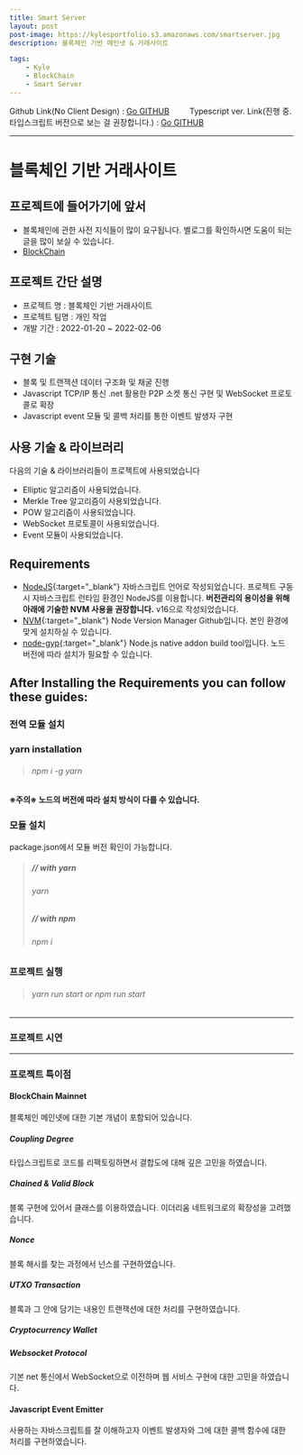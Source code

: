```yaml
---
title: Smart Server
layout: post
post-image: https://kylesportfolio.s3.amazonaws.com/smartserver.jpg
description: 블록체인 기반 메인넷 & 거래사이트

tags:
    - Kyle
    - BlockChain
    - Smart Server
---
```


Github Link(No Client Design) : <a href="https://github.com/pjh94/SmartServer-ws-">Go GITHUB</a>
　　 Typescript ver. Link(진행 중. 타입스크립트 버전으로 보는 걸 권장합니다.) : <a href="https://github.com/pjh94/SmartServer-WebSocket-TypeScript">Go GITHUB</a>

---

# 블록체인 기반 거래사이트

## 프로젝트에 들어가기에 앞서

-   블록체인에 관한 사전 지식들이 많이 요구됩니다. 벨로그를 확인하시면 도움이 되는 글을 많이 보실 수 있습니다.
-   [BlockChain](https://velog.io/@andy3638/%EB%B8%94%EB%A1%9D%EC%B2%B4%EC%9D%B8%EC%97%90-%EB%8C%80%ED%95%98%EC%97%AC%EB%B8%94%EB%A1%9D%EC%B2%B4%EC%9D%B8%EC%97%90-%EB%8C%80%ED%95%9C-%EB%B8%94%EB%A1%9C%EA%B7%B8-%EA%B8%80-%EB%9D%BC%EC%9A%B0%ED%8C%85)

## 프로젝트 간단 설명

-   프로젝트 명 : 블록체인 기반 거래사이트
-   프로젝트 팀명 : 개인 작업
-   개발 기간 : 2022-01-20 ~ 2022-02-06

## 구현 기술

-   블록 및 트랜잭션 데이터 구조화 및 채굴 진행
-   Javascript TCP/IP 통신 .net 활용한 P2P 소켓 통신 구현 및 WebSocket 프로토콜로 확장
-   Javascript event 모듈 및 콜백 처리를 통한 이벤트 발생자 구현

## 사용 기술 & 라이브러리

다음의 기술 & 라이브러리들이 프로젝트에 사용되었습니다<br>

-   Elliptic 알고리즘이 사용되었습니다.
-   Merkle Tree 알고리즘이 사용되었습니다.
-   POW 알고리즘이 사용되었습니다.
-   WebSocket 프로토콜이 사용되었습니다.
-   Event 모듈이 사용되었습니다.

## Requirements

-   [NodeJS](https://nodejs.org/ko/){:target="\_blank"} 자바스크립트 언어로 작성되었습니다. 프로젝트 구동 시 자바스크립트 런타임 환경인 NodeJS를 이용합니다. **버전관리의 용이성을 위해 아래에 기술한 NVM 사용을 권장합니다.** v16으로 작성되었습니다.
-   [NVM](https://github.com/nvm-sh/nvm){:target="\_blank"} Node Version Manager Github입니다. 본인 환경에 맞게 설치하실 수 있습니다.
-   [node-gyp](https://github.com/nodejs/node-gyp){:target="\_blank"} Node.js native addon build tool입니다. 노드 버전에 따라 설치가 필요할 수 있습니다.

## After Installing the Requirements you can follow these guides:

### 전역 모듈 설치

### yarn installation

> ###### npm i -g yarn

**※주의※ 노드의 버전에 따라 설치 방식이 다를 수 있습니다.**

### 모듈 설치

package.json에서 모듈 버전 확인이 가능합니다.<br>

> ##### // with yarn
>
> ###### yarn
>
> ##### // with npm
>
> ###### npm i

### 프로젝트 실행

> ###### yarn run start or npm run start

---

### 프로젝트 시연

---

### 프로젝트 특이점

#### BlockChain Mainnet

블록체인 메인넷에 대한 기본 개념이 포함되어 있습니다.

##### Coupling Degree

타입스크립트로 코드를 리팩토링하면서 결합도에 대해 깊은 고민을 하였습니다.

##### Chained & Valid Block

블록 구현에 있어서 클래스를 이용하였습니다. 이더리움 네트워크로의 확장성을 고려했습니다.

##### Nonce

블록 해시를 찾는 과정에서 넌스를 구현하였습니다.

##### UTXO Transaction

블록과 그 안에 담기는 내용인 트랜잭션에 대한 처리를 구현하였습니다.

##### Cryptocurrency Wallet

##### Websocket Protocol

기본 net 통신에서 WebSocket으로 이전하며 웹 서비스 구현에 대한 고민을 하였습니다.

#### Javascript Event Emitter

사용하는 자바스크립트를 잘 이해하고자 이벤트 발생자와 그에 대한 콜백 함수에 대한 처리를 구현하였습니다.
